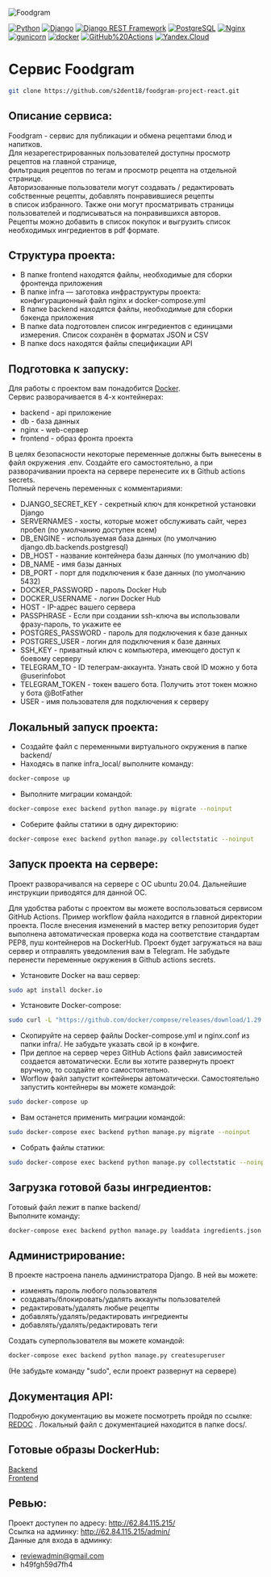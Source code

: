 ![Foodgram](https://github.com/s2dent18/foodgram-project-react/workflows/foodgram_workflow/badge.svg)  

[![Python](https://img.shields.io/badge/-Python-464646?style=flat-square&logo=Python)](https://www.python.org/)
[![Django](https://img.shields.io/badge/-Django-464646?style=flat-square&logo=Django)](https://www.djangoproject.com/)
[![Django REST Framework](https://img.shields.io/badge/-Django%20REST%20Framework-464646?style=flat-square&logo=Django%20REST%20Framework)](https://www.django-rest-framework.org/)
[![PostgreSQL](https://img.shields.io/badge/-PostgreSQL-464646?style=flat-square&logo=PostgreSQL)](https://www.postgresql.org/)
[![Nginx](https://img.shields.io/badge/-NGINX-464646?style=flat-square&logo=NGINX)](https://nginx.org/ru/)
[![gunicorn](https://img.shields.io/badge/-gunicorn-464646?style=flat-square&logo=gunicorn)](https://gunicorn.org/)
[![docker](https://img.shields.io/badge/-Docker-464646?style=flat-square&logo=docker)](https://www.docker.com/)
[![GitHub%20Actions](https://img.shields.io/badge/-GitHub%20Actions-464646?style=flat-square&logo=GitHub%20actions)](https://github.com/features/actions)
[![Yandex.Cloud](https://img.shields.io/badge/-Yandex.Cloud-464646?style=flat-square&logo=Yandex.Cloud)](https://cloud.yandex.ru/)
# Сервис Foodgram

```sh
git clone https://github.com/s2dent18/foodgram-project-react.git
```

## Описание сервиса:

Foodgram - сервис для публикации и обмена рецептами блюд и напитков.  
Для незарегестрированных пользователей доступны просмотр рецептов на главной странице,  
фильтрация рецептов по тегам и просмотр рецепта на отдельной странице.  
Авторизованные пользователи могут создавать / редактировать собственные рецепты, добавлять понравившиеся рецепты  
в список избранного. Также они могут просматривать страницы пользователей и подписываться на понравившихся авторов.  
Рецепты можно добавить в список покупок и выгрузить список необходимых ингредиентов в pdf формате.  

## Структура проекта:

* В папке frontend находятся файлы, необходимые для сборки фронтенда приложения  
* В папке infra — заготовка инфраструктуры проекта: конфигурационный файл nginx и docker-compose.yml  
* В папке backend находятся файлы, необходимые для сборки бэкенда приложения  
* В папке data подготовлен список ингредиентов с единицами измерения. Список сохранён в форматах JSON и CSV  
* В папке docs находятся файлы спецификации API  

## Подготовка к запуску:

Для работы с проектом вам понадобится [Docker](https://www.docker.com).  
Сервис разворачивается в 4-х контейнерах:  
* backend - api приложение  
* db - база данных  
* nginx - web-сервер  
* frontend - образ фронта проекта  

В целях безопасности некоторые переменные должны быть вынесены в файл окружения .env. Создайте его самостоятельно, а при разворачивании проекта на сервере перенесите их в Github actions secrets.  
Полный перечень переменных с комментариями:
* DJANGO_SECRET_KEY - секретный ключ для конкретной установки Django  
* SERVERNAMES - хосты, которые может обслуживать сайт, через пробел (по умолчанию доступен всем)  
* DB_ENGINE - используемая база данных (по умолчанию django.db.backends.postgresql)  
* DB_HOST - название контейнера базы данных (по умолчанию db)  
* DB_NAME - имя базы данных  
* DB_PORT - порт для подключения к базе данных (по умолчанию 5432)  
* DOCKER_PASSWORD - пароль Docker Hub  
* DOCKER_USERNAME - логин Docker Hub  
* HOST - IP-адрес вашего сервера  
* PASSPHRASE - Если при создании ssh-ключа вы использовали фразу-пароль, то укажите ее  
* POSTGRES_PASSWORD - пароль для подключения к базе данных  
* POSTGRES_USER - логин для подключения к базе данных  
* SSH_KEY - приватный ключ с компьютера, имеющего доступ к боевому серверу  
* TELEGRAM_TO - ID телеграм-аккаунта. Узнать свой ID можно у бота @userinfobot  
* TELEGRAM_TOKEN - токен вашего бота. Получить этот токен можно у бота @BotFather  
* USER - имя пользователя для подключения к серверу  

## Локальный запуск проекта:

* Создайте файл с переменными виртуального окружения в папке backend/  
* Находясь в папке infra_local/ выполните команду:  
```sh
docker-compose up
```    
* Выполните миграции командой:  
```sh
docker-compose exec backend python manage.py migrate --noinput
```  
* Соберите файлы статики в одну директорию:  
```sh
docker-compose exec backend python manage.py collectstatic --noinput
```  

## Запуск проекта на сервере:

Проект разворачивался на сервере с ОС ubuntu 20.04. Дальнейшие инструкции приводятся для данной ОС.  

Для удобства работы с проектом вы можете воспользоваться сервисом GitHub Actions. Пример workflow файла находится в главной директории проекта. После внесения изменений в мастер ветку репозитория будет выполнена автоматическая проверка кода на соответствие стандартам PEP8, пуш контейнеров на DockerHub. Проект будет загружаться на ваш сервер и отправлять уведомления вам в Telegram.  Не забудьте перенести переменные окружения в Github actions secrets.  

* Установите Docker на ваш сервер:  
```sh
sudo apt install docker.io
```   
* Установите Docker-compose: 
```sh
sudo curl -L "https://github.com/docker/compose/releases/download/1.29.2/docker-compose-$(uname -s)-$(uname -m)" -o /usr/local/bin/docker-compose 
```  
* Скопируйте на сервер файлы Docker-compose.yml и nginx.conf из папки infra/. Не забудьте указать свой ip в конфиге.  
* При деплое на сервер через GitHub Actions файл зависимостей создается автоматически. Если вы хотите развернуть проект вручную, то создайте его самостоятельно.  
* Worflow файл запустит контейнеры автоматически. Самостоятельно запустить контейнеры вы можете командой:  
```sh
sudo docker-compose up
```    
* Вам останется применить миграции командой:  
```sh
sudo docker-compose exec backend python manage.py migrate --noinput
```  
* Собрать файлы статики:  
```sh
sudo docker-compose exec backend python manage.py collectstatic --noinput
```    
## Загрузка готовой базы ингредиентов:

Готовый файл лежит в папке backend/  
Выполните команду:  
```sh
docker-compose exec backend python manage.py loaddata ingredients.json
```

## Администрирование:

В проекте настроена панель администратора Django. В ней вы можете:  
* изменять пароль любого пользователя  
* создавать/блокировать/удалять аккаунты пользователей  
* редактировать/удалять любые рецепты  
* добавлять/удалять/редактировать ингредиенты  
* добавлять/удалять/редактировать теги  

Создать суперпользователя вы можете командой:  
```sh
docker-compose exec backend python manage.py createsuperuser
```  
(Не забудьте команду "sudo", если проект развернут на сервере)  

## Документация API:

Подробную документацию вы можете посмотреть пройдя по ссылке: [REDOC](http://62.84.115.215/api/docs/) . Локальный файл с документацией находится в папке docs/.  

## Готовые образы DockerHub:

[Backend](https://hub.docker.com/repository/docker/s2dent18/foodgram-backend)  
[Frontend](https://hub.docker.com/repository/docker/s2dent18/foodgram-frontend)  

## Ревью:

Проект доступен по адресу: http://62.84.115.215/  
Ссылка на админку: http://62.84.115.215/admin/  
Данные для входа в админку:
* reviewadmin@gmail.com  
* h49fgh59d7fh4  
